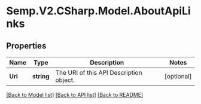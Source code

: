 # Semp.V2.CSharp.Model.AboutApiLinks
## Properties

Name | Type | Description | Notes
------------ | ------------- | ------------- | -------------
**Uri** | **string** | The URI of this API Description object. | [optional] 

[[Back to Model list]](../README.md#documentation-for-models) [[Back to API list]](../README.md#documentation-for-api-endpoints) [[Back to README]](../README.md)

